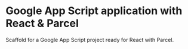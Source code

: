 # Google App Script application with React & Parcel
Scaffold for a Google App Script project ready for React with Parcel.

